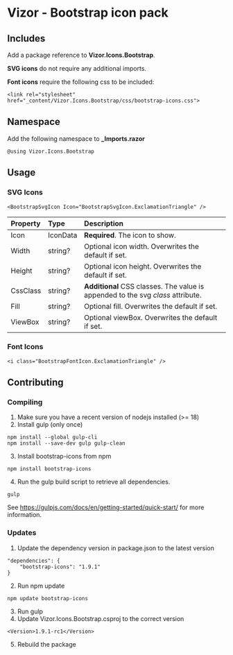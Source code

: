 ﻿# Vizor - Bootstrap icon pack

## Includes

Add a package reference to **Vizor.Icons.Bootstrap**.

**SVG icons** do not require any additional imports.

**Font icons** require the following css to be included:
```
<link rel="stylesheet" href="_content/Vizor.Icons.Bootstrap/css/bootstrap-icons.css">
```

## Namespace

Add the following namespace to **_Imports.razor**
```
@using Vizor.Icons.Bootstrap
```

## Usage

### SVG Icons

```
<BootstrapSvgIcon Icon="BootstrapSvgIcon.ExclamationTriangle" />
```

| Property | Type     | Description                                                                     |
| :------- | :------- | :------------------------------------------------------------------------------ |
| Icon     | IconData | **Required**. The icon to show.                                                 |
| Width    | string?  | Optional icon width. Overwrites the default if set.                             |
| Height   | string?  | Optional icon height. Overwrites the default if set.                            |
| CssClass | string?  | **Additional** CSS classes. The value is appended to the svg *class* attribute. |
| Fill     | string?  | Optional fill. Overwrites the default if set.                                   |
| ViewBox  | string?  | Optional viewBox. Overwrites the default if set.                                |

### Font Icons

```
<i class="BootstrapFontIcon.ExclamationTriangle" />
```

## Contributing

### Compiling

1. Make sure you have a recent version of nodejs installed (>= 18)
2. Install gulp (only once)
```
npm install --global gulp-cli
npm install --save-dev gulp gulp-clean
```
3. Install bootstrap-icons from npm
```
npm install bootstrap-icons
```
4. Run the gulp build script to retrieve all dependencies.
```
gulp
```

See https://gulpjs.com/docs/en/getting-started/quick-start/ for more information.

### Updates

1. Update the dependency version in package.json to the latest version
```
"dependencies": {
    "bootstrap-icons": "1.9.1"
}
```
2. Run npm update
```
npm update bootstrap-icons
```
3. Run gulp
4. Update Vizor.Icons.Bootstrap.csproj to the correct version
```
<Version>1.9.1-rc1</Version>
```
5. Rebuild the package